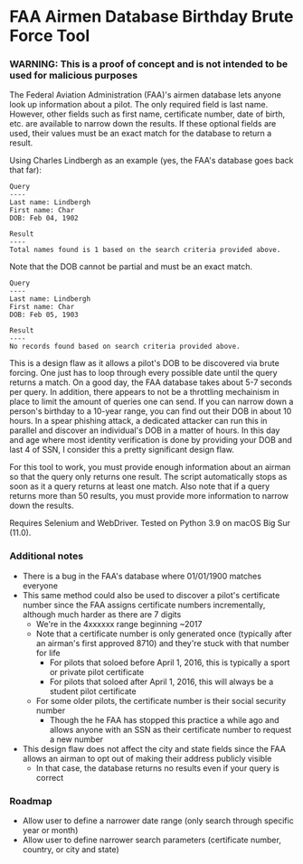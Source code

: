 # FAA Airmen Database Birthday Brute Force Tool

### WARNING: This is a proof of concept and is not intended to be used for malicious purposes

The Federal Aviation Administration (FAA)'s airmen database lets anyone look up information about a pilot. The only required field is last name. However, other fields such as first name, certificate number, date of birth, etc. are available to narrow down the results. If these optional fields are used, their values must be an exact match for the database to return a result.

Using Charles Lindbergh as an example (yes, the FAA's database goes back that far): 

```
Query
----
Last name: Lindbergh
First name: Char
DOB: Feb 04, 1902

Result
----
Total names found is 1 based on the search criteria provided above.
```

Note that the DOB cannot be partial and must be an exact match.

```
Query
----
Last name: Lindbergh
First name: Char
DOB: Feb 05, 1903

Result
----
No records found based on search criteria provided above. 
```

This is a design flaw as it allows a pilot's DOB to be discovered via brute forcing. One just has to loop through every possible date until the query returns a match. On a good day, the FAA database takes about 5-7 seconds per query. In addition, there appears to not be a throttling mechainism in place to limit the amount of queries one can send. If you can narrow down a person's birthday to a 10-year range, you can find out their DOB in about 10 hours. In a spear phishing attack, a dedicated attacker can run this in parallel and discover an individual's DOB in a matter of hours. In this day and age where most identity verification is done by providing your DOB and last 4 of SSN, I consider this a pretty significant design flaw. 

For this tool to work, you must provide enough information about an airman so that the query only returns one result. The script automatically stops as soon as it a query returns at least one match. Also note that if a query returns more than 50 results, you must provide more information to narrow down the results.

Requires Selenium and WebDriver. Tested on Python 3.9 on macOS Big Sur (11.0).

### Additional notes

- There is a bug in the FAA's database where 01/01/1900 matches everyone
- This same method could also be used to discover a pilot's certificate number since the FAA assigns certificate numbers incrementally, although much harder as there are 7 digits
  - We're in the 4xxxxxx range beginning ~2017
  - Note that a certificate number is only generated once (typically after an airman's first approved 8710) and they're stuck with that number for life
    - For pilots that soloed before April 1, 2016, this is typically a sport or private pilot certificate
    - For pilots that soloed after April 1, 2016, this will always be a student pilot certificate
  - For some older pilots, the certificate number is their social security number
    - Though the he FAA has stopped this practice a while ago and allows anyone with an SSN as their certificate number to request a new number
- This design flaw does not affect the city and state fields since the FAA allows an airman to opt out of making their address publicly visible
  - In that case, the database returns no results even if your query is correct

### Roadmap

- Allow user to define a narrower date range (only search through specific year or month)
- Allow user to define narrower search parameters (certificate number, country, or city and state)
